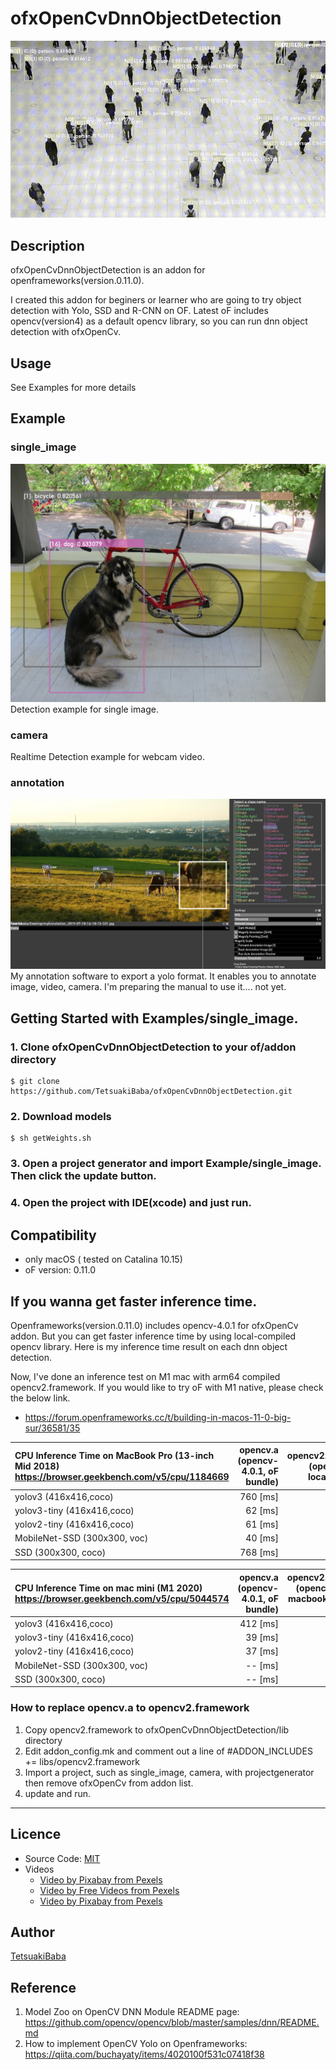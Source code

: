 # ofxOpenCvDnnObjectDetection

![sample_images/result_sample01.gif](sample_images/teaser.gif)
## Description
ofxOpenCvDnnObjectDetection is an addon for openframeworks(version.0.11.0).

I created this addon for beginers or learner who are going to try object detection with Yolo, SSD and R-CNN on OF. Latest oF includes opencv(version4) as a default opencv library, so you can run dnn object detection with ofxOpenCv. 

## Usage
See Examples for more details

## Example
### single_image
![single_image screenshot](/sample_images/screenshot.png)
Detection example for single image.

### camera
Realtime Detection example for webcam video.

### annotation
![annotation screenshot](/sample_images/annotation.png)
My annotation software to export a yolo format. It enables you to annotate image, video, camera. I'm preparing the manual to use it.... not yet.

## Getting Started with Examples/single_image.
### 1. Clone ofxOpenCvDnnObjectDetection to your of/addon directory
    $ git clone https://github.com/TetsuakiBaba/ofxOpenCvDnnObjectDetection.git
### 2. Download models
    $ sh getWeights.sh
### 3. Open a project generator and import Example/single_image. Then click the update button.
### 4. Open the project with IDE(xcode) and just run.

## Compatibility
- only macOS ( tested on Catalina 10.15)
- oF version: 0.11.0

## If you wanna get faster inference time.
Openframeworks(version.0.11.0) includes opencv-4.0.1 for ofxOpenCv addon. But you can get faster inference time by using local-compiled opencv library. Here is my inference time result on each dnn object detection.

Now, I've done an inference test on M1 mac with arm64 compiled opencv2.framework. If you would like to try oF with M1 native, please check the below link. 
  * https://forum.openframeworks.cc/t/building-in-macos-11-0-big-sur/36581/35



| CPU Inference Time on MacBook Pro (13-inch Mid 2018) https://browser.geekbench.com/v5/cpu/1184669 | opencv.a (opencv-4.0.1, oF bundle) | opencv2.framework (opencv-4.2.0, local compiled)|
|:---|---:|---:|
|yolov3 (416x416,coco)      | 760 [ms] | 307 [ms] |
|yolov3-tiny (416x416,coco)|62 [ms] |27 [ms] |
|yolov2-tiny (416x416,coco)| 61 [ms] | 28 [ms] |
|MobileNet-SSD (300x300, voc)| 40 [ms] | 26 [ms]| 
|SSD        (300x300, coco) | 768 [ms] | 310 [ms]|

| CPU Inference Time on mac mini (M1 2020) https://browser.geekbench.com/v5/cpu/5044574 | opencv.a (opencv-4.0.1, oF bundle) | opencv2.framework (opencv-4.5, intel macbook pro(2018) compiled)| opencv2.frameworks<br>(Arm64 M1 compiled) |
|:---|---:|---:|---:|
|yolov3 (416x416,coco)      | 412 [ms] |  413 [ms] | 320 [ms]|
|yolov3-tiny (416x416,coco)| 39 [ms] | 39 [ms] | 30 [ms] |
|yolov2-tiny (416x416,coco)| 37 [ms] | 38 [ms] | 29 [ms] |
|MobileNet-SSD (300x300, voc)| -- [ms] | -- [ms]| -- [ms]  |
|SSD        (300x300, coco) | -- [ms] | -- [ms]| -- [ms] |



### How to replace opencv.a to opencv2.framework
1. Copy opencv2.framework to ofxOpenCvDnnObjectDetection/lib directory
2. Edit addon_config.mk and comment out a line of #ADDON_INCLUDES  += libs/opencv2.framework
3. Import a project, such as single_image, camera, with projectgenerator then remove ofxOpenCv from addon list. 
4. update and run.
----
## Licence
- Source Code: [MIT](https://opensource.org/licenses/MIT)
- Videos
  - [Video by Pixabay from Pexels](https://www.pexels.com/video/cows-eating-856065/)
  - [Video by Free Videos from Pexels](https://www.pexels.com/video/black-and-white-video-of-people-853889/)
  - [Video by Pixabay from Pexels](https://www.pexels.com/video/mercedes-c-class-854710/)


## Author
[TetsuakiBaba](https://github.com/TetsuakiBaba)

## Reference
1. Model Zoo on OpenCV DNN Module README page: https://github.com/opencv/opencv/blob/master/samples/dnn/README.md
2. How to implement OpenCV Yolo on Openframeworks: https://qiita.com/buchayaty/items/4020100f531c07418f38

